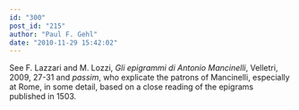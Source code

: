 ```yaml
---
id: "300"
post_id: "215"
author: "Paul F. Gehl"
date: "2010-11-29 15:42:02"
---
```

See F. Lazzari and M. Lozzi, <em>Gli epigrammi di Antonio Mancinelli</em>, Velletri, 2009, 27-31 and <em>passim</em>, who explicate the patrons of Mancinelli, especially at Rome, in some detail, based on a close reading of the epigrams published in 1503.
